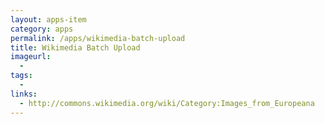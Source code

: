 ```yaml
---
layout: apps-item
category: apps
permalink: /apps/wikimedia-batch-upload
title: Wikimedia Batch Upload
imageurl:
  - 
tags:
  - 
links:
  - http://commons.wikimedia.org/wiki/Category:Images_from_Europeana
---
```



